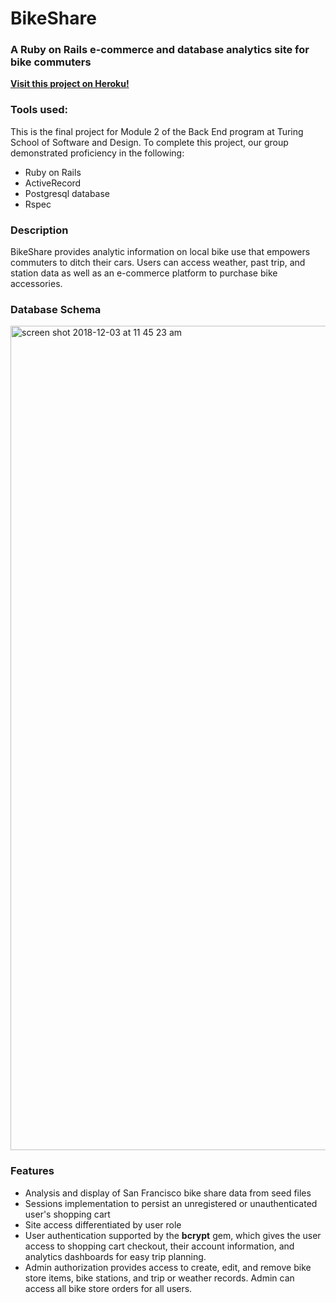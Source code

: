 # BikeShare
### A Ruby on Rails e-commerce and database analytics site for bike commuters
[__Visit this project on Heroku!__](https://desolate-shore-75261.herokuapp.com/)

### Tools used:
This is the final project for Module 2 of the Back End program at Turing School of Software and Design. To complete this project, our group demonstrated proficiency in the following:
* Ruby on Rails
* ActiveRecord
* Postgresql database
* Rspec

### Description
BikeShare provides analytic information on local bike use that empowers commuters to ditch their cars. Users can access weather, past trip, and station data as well as an e-commerce platform to purchase bike accessories.

### Database Schema
<img width="1319" alt="screen shot 2018-12-03 at 11 45 23 am" src="https://user-images.githubusercontent.com/39714935/49394518-5a757b00-f6f1-11e8-9a11-f5b99fe1af48.png">

### Features
* Analysis and display of San Francisco bike share data from seed files
* Sessions implementation to persist an unregistered or unauthenticated user's shopping cart
* Site access differentiated by user role
* User authentication supported by the __bcrypt__ gem, which gives the user access to shopping cart checkout, their account information, and analytics dashboards for easy trip planning.
* Admin authorization provides access to create, edit, and remove bike store items, bike stations, and trip or weather records. Admin can access all bike store orders for all users. 




